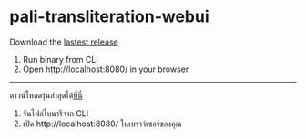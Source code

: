 # pali-transliteration-webui

Download the [lastest release](https://github.com/tassa-yoniso-manasi-karoto/pali-transliteration-webui/releases)

1. Run binary from CLI
2. Open http://localhost:8080/ in your browser

<hr>

ดาวน์โหลดรุ่นล่าสุดได้[ที่นี่](https://github.com/tassa-yoniso-manasi-karoto/pali-transliteration-webui/releases)

1. รันไฟล์ไบนารีจาก CLI
2. เปิด http://localhost:8080/ ในเบราว์เซอร์ของคุณ
